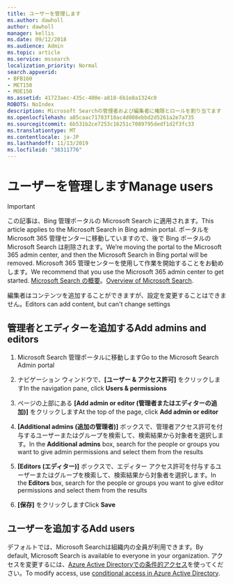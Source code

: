 ```yaml
---
title: ユーザーを管理します
ms.author: dawholl
author: dawholl
manager: kellis
ms.date: 09/12/2018
ms.audience: Admin
ms.topic: article
ms.service: mssearch
localization_priority: Normal
search.appverid:
- BFB160
- MET150
- MOE150
ms.assetid: 41723aec-435c-400e-a818-6b1e8a1324c0
ROBOTS: NoIndex
description: Microsoft Searchの管理者および編集者に権限とロールを割り当てます
ms.openlocfilehash: a85caac71783f18ac4d008ebbd2d5261a2e7a735
ms.sourcegitcommit: 6b531b2ce7253c16251c7089795dedf1d2f3fc33
ms.translationtype: MT
ms.contentlocale: ja-JP
ms.lasthandoff: 11/13/2019
ms.locfileid: "38311776"
---
```

# <a name="manage-users"></a><span data-ttu-id="60f7a-103">ユーザーを管理します</span><span class="sxs-lookup"><span data-stu-id="60f7a-103">Manage users</span></span>

> [!IMPORTANT]
> <span data-ttu-id="60f7a-104">この記事は、Bing 管理ポータルの Microsoft Search に適用されます。</span><span class="sxs-lookup"><span data-stu-id="60f7a-104">This article applies to the Microsoft Search in Bing admin portal.</span></span> <span data-ttu-id="60f7a-105">ポータルを Microsoft 365 管理センターに移動していますので、後で Bing ポータルの Microsoft Search は削除されます。</span><span class="sxs-lookup"><span data-stu-id="60f7a-105">We’re moving the portal to the Microsoft 365 admin center, and then the Microsoft Search in Bing portal will be removed.</span></span> <span data-ttu-id="60f7a-106">Microsoft 365 管理センターを使用して作業を開始することをお勧めします。</span><span class="sxs-lookup"><span data-stu-id="60f7a-106">We recommend that you use the Microsoft 365 admin center to get started.</span></span> <span data-ttu-id="60f7a-107">[Microsoft Search の概要](overview-microsoft-search.md)。</span><span class="sxs-lookup"><span data-stu-id="60f7a-107">[Overview of Microsoft Search](overview-microsoft-search.md).</span></span>
    
<span data-ttu-id="60f7a-108">編集者はコンテンツを追加することができますが、設定を変更することはできません。</span><span class="sxs-lookup"><span data-stu-id="60f7a-108">Editors can add content, but can't change settings</span></span>
  
## <a name="add-admins-and-editors"></a><span data-ttu-id="60f7a-109">管理者とエディターを追加する</span><span class="sxs-lookup"><span data-stu-id="60f7a-109">Add admins and editors</span></span>

1. <span data-ttu-id="60f7a-110">Microsoft Search 管理ポータルに移動します</span><span class="sxs-lookup"><span data-stu-id="60f7a-110">Go to the Microsoft Search Admin portal</span></span>
    
2. <span data-ttu-id="60f7a-111">ナビゲーション ウィンドウで、**[ユーザー &amp; アクセス許可]** をクリックします</span><span class="sxs-lookup"><span data-stu-id="60f7a-111">In the navigation pane, click **Users &amp; permissions**</span></span>
    
3. <span data-ttu-id="60f7a-112">ページの上部にある **[Add admin or editor (管理者またはエディターの追加)]** をクリックします</span><span class="sxs-lookup"><span data-stu-id="60f7a-112">At the top of the page, click **Add admin or editor**</span></span>
    
4. <span data-ttu-id="60f7a-113">**[Additional admins (追加の管理者)]** ボックスで、管理者アクセス許可を付与するユーザーまたはグループを検索して、検索結果から対象者を選択します。</span><span class="sxs-lookup"><span data-stu-id="60f7a-113">In the **Additional admins** box, search for the people or groups you want to give admin permissions and select them from the results</span></span> 
    
5. <span data-ttu-id="60f7a-114">**[Editors (エディター)]** ボックスで、エディター アクセス許可を付与するユーザーまたはグループを検索して、検索結果から対象者を選択します。</span><span class="sxs-lookup"><span data-stu-id="60f7a-114">In the **Editors** box, search for the people or groups you want to give editor permissions and select them from the results</span></span> 
    
6. <span data-ttu-id="60f7a-115">**[保存]** をクリックします</span><span class="sxs-lookup"><span data-stu-id="60f7a-115">Click **Save**</span></span>
    
## <a name="add-users"></a><span data-ttu-id="60f7a-116">ユーザーを追加する</span><span class="sxs-lookup"><span data-stu-id="60f7a-116">Add users</span></span>

<span data-ttu-id="60f7a-117">デフォルトでは、Microsoft Searchは組織内の全員が利用できます。</span><span class="sxs-lookup"><span data-stu-id="60f7a-117">By default, Microsoft Search is available to everyone in your organization.</span></span> <span data-ttu-id="60f7a-118">アクセスを変更するには、[Azure Active Directoryでの条件的アクセス](https://docs.microsoft.com/azure/active-directory/conditional-access/overview)を使ってください。</span><span class="sxs-lookup"><span data-stu-id="60f7a-118">To modify access, use [conditional access in Azure Active Directory](https://docs.microsoft.com/azure/active-directory/conditional-access/overview).</span></span>